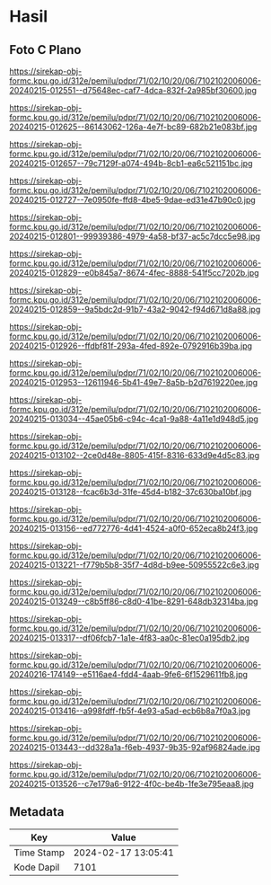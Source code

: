 # Hasil

## Foto C Plano

https://sirekap-obj-formc.kpu.go.id/312e/pemilu/pdpr/71/02/10/20/06/7102102006006-20240215-012551--d75648ec-caf7-4dca-832f-2a985bf30600.jpg

https://sirekap-obj-formc.kpu.go.id/312e/pemilu/pdpr/71/02/10/20/06/7102102006006-20240215-012625--86143062-126a-4e7f-bc89-682b21e083bf.jpg

https://sirekap-obj-formc.kpu.go.id/312e/pemilu/pdpr/71/02/10/20/06/7102102006006-20240215-012657--79c7129f-a074-494b-8cb1-ea6c521151bc.jpg

https://sirekap-obj-formc.kpu.go.id/312e/pemilu/pdpr/71/02/10/20/06/7102102006006-20240215-012727--7e0950fe-ffd8-4be5-9dae-ed31e47b90c0.jpg

https://sirekap-obj-formc.kpu.go.id/312e/pemilu/pdpr/71/02/10/20/06/7102102006006-20240215-012801--99939386-4979-4a58-bf37-ac5c7dcc5e98.jpg

https://sirekap-obj-formc.kpu.go.id/312e/pemilu/pdpr/71/02/10/20/06/7102102006006-20240215-012829--e0b845a7-8674-4fec-8888-541f5cc7202b.jpg

https://sirekap-obj-formc.kpu.go.id/312e/pemilu/pdpr/71/02/10/20/06/7102102006006-20240215-012859--9a5bdc2d-91b7-43a2-9042-f94d671d8a88.jpg

https://sirekap-obj-formc.kpu.go.id/312e/pemilu/pdpr/71/02/10/20/06/7102102006006-20240215-012926--ffdbf81f-293a-4fed-892e-0792916b39ba.jpg

https://sirekap-obj-formc.kpu.go.id/312e/pemilu/pdpr/71/02/10/20/06/7102102006006-20240215-012953--12611946-5b41-49e7-8a5b-b2d7619220ee.jpg

https://sirekap-obj-formc.kpu.go.id/312e/pemilu/pdpr/71/02/10/20/06/7102102006006-20240215-013034--45ae05b6-c94c-4ca1-9a88-4a11e1d948d5.jpg

https://sirekap-obj-formc.kpu.go.id/312e/pemilu/pdpr/71/02/10/20/06/7102102006006-20240215-013102--2ce0d48e-8805-415f-8316-633d9e4d5c83.jpg

https://sirekap-obj-formc.kpu.go.id/312e/pemilu/pdpr/71/02/10/20/06/7102102006006-20240215-013128--fcac6b3d-31fe-45d4-b182-37c630ba10bf.jpg

https://sirekap-obj-formc.kpu.go.id/312e/pemilu/pdpr/71/02/10/20/06/7102102006006-20240215-013156--ed772776-4d41-4524-a0f0-652eca8b24f3.jpg

https://sirekap-obj-formc.kpu.go.id/312e/pemilu/pdpr/71/02/10/20/06/7102102006006-20240215-013221--f779b5b8-35f7-4d8d-b9ee-50955522c6e3.jpg

https://sirekap-obj-formc.kpu.go.id/312e/pemilu/pdpr/71/02/10/20/06/7102102006006-20240215-013249--c8b5ff86-c8d0-41be-8291-648db32314ba.jpg

https://sirekap-obj-formc.kpu.go.id/312e/pemilu/pdpr/71/02/10/20/06/7102102006006-20240215-013317--df06fcb7-1a1e-4f83-aa0c-81ec0a195db2.jpg

https://sirekap-obj-formc.kpu.go.id/312e/pemilu/pdpr/71/02/10/20/06/7102102006006-20240216-174149--e5116ae4-fdd4-4aab-9fe6-6f1529611fb8.jpg

https://sirekap-obj-formc.kpu.go.id/312e/pemilu/pdpr/71/02/10/20/06/7102102006006-20240215-013416--a998fdff-fb5f-4e93-a5ad-ecb6b8a7f0a3.jpg

https://sirekap-obj-formc.kpu.go.id/312e/pemilu/pdpr/71/02/10/20/06/7102102006006-20240215-013443--dd328a1a-f6eb-4937-9b35-92af96824ade.jpg

https://sirekap-obj-formc.kpu.go.id/312e/pemilu/pdpr/71/02/10/20/06/7102102006006-20240215-013526--c7e179a6-9122-4f0c-be4b-1fe3e795eaa8.jpg


## Metadata

| Key        | Value               |
| ---------- | ------------------- |
| Time Stamp | 2024-02-17 13:05:41 |
| Kode Dapil | 7101                |



